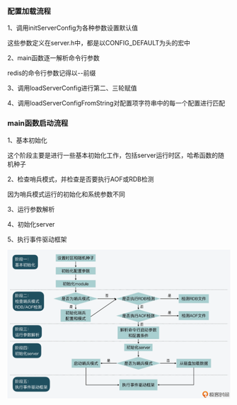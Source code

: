 ### 配置加载流程

1、调用initServerConfig为各种参数设置默认值

这些参数定义在server.h中，都是以CONFIG_DEFAULT为头的宏中

2、main函数逐一解析命令行参数

redis的命令行参数记得以--前缀

3、调用loadServerConfig进行第二、三轮赋值

4、调用loadServerConfigFromString对配置项字符串中的每一个配置进行匹配

### main函数启动流程

1、基本初始化

这个阶段主要是进行一些基本初始化工作，包括server运行时区，哈希函数的随机种子

2、检查哨兵模式，并检查是否要执行AOF或RDB检测

因为哨兵模式运行的初始化和系统参数不同

3、运行参数解析

4、初始化server

5、执行事件驱动框架

![示例图](img/server_main.png)